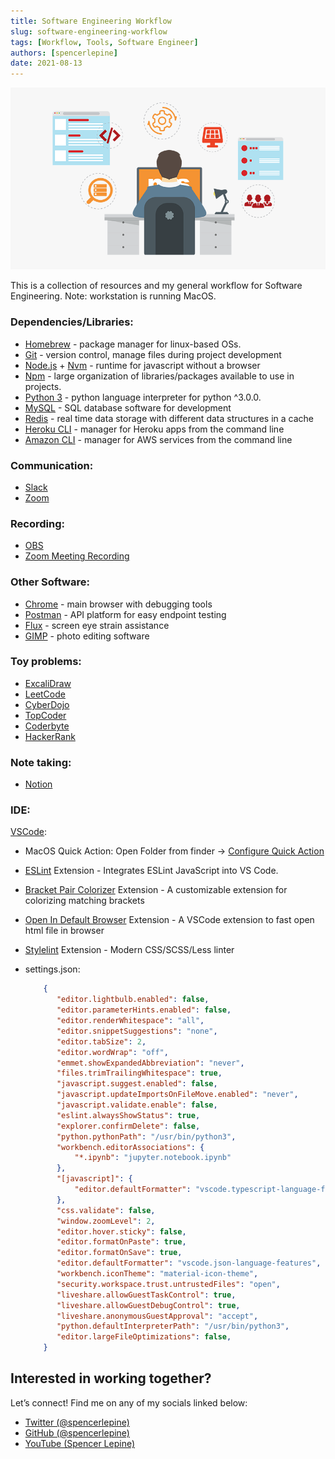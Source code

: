 ```yaml
---
title: Software Engineering Workflow
slug: software-engineering-workflow
tags: [Workflow, Tools, Software Engineer]
authors: [spencerlepine]
date: 2021-08-13
---
```


![Blog Post Thumbnail](./thumbnail.jpg)

This is a collection of resources and my general workflow for Software Engineering. Note: workstation is running MacOS.

### **Dependencies/Libraries:**

* [Homebrew](https://brew.sh/) - package manager for linux-based OSs.
* [Git](https://git-scm.com/downloads) - version control, manage files during project development
* [Node.js](https://nodejs.org/en/download/) + [Nvm](https://github.com/nvm-sh/nvm) - runtime for javascript without a browser
* [Npm](https://docs.npmjs.com/downloading-and-installing-node-js-and-npm) - large organization of libraries/packages available to use in projects.
* [Python 3](https://www.python.org/downloads/) - python language interpreter for python ^3.0.0.
* [MySQL](https://www.mysql.com/products/workbench/) - SQL database software for development
* [Redis](https://redis.io/) - real time data storage with different  data structures in a cache
* [Heroku CLI](https://devcenter.heroku.com/articles/heroku-cli) - manager for Heroku apps from the command line
* [Amazon CLI](https://aws.amazon.com/cli/) - manager for AWS services from the command line


### **Communication:**

* [Slack](https://slack.com/)
* [Zoom](https://zoom.us/)


### **Recording:**

* [OBS](https://obsproject.com/)
* [Zoom Meeting Recording](https://zoom.us/)


### **Other Software:**

* [Chrome](https://www.google.com/chrome/) - main browser with debugging tools
* [Postman](https://www.postman.com/) - API platform for easy endpoint testing
* [Flux](https://justgetflux.com/) - screen eye strain assistance
* [GIMP](https://www.gimp.org/) - photo editing software


### **Toy problems:**

* [ExcaliDraw](https://excalidraw.com/)
* [LeetCode](https://leetcode.com/)
* [CyberDojo](https://cyber-dojo.org/creator/home)
* [TopCoder](https://www.topcoder.com/)
* [Coderbyte](https://coderbyte.com/)
* [HackerRank](https://www.hackerrank.com/)


### **Note taking:**

* [Notion](https://www.notion.so/)


### **IDE:**

[VSCode](https://code.visualstudio.com/download):
* MacOS Quick Action: Open Folder from finder -> [Configure Quick Action](https://stackoverflow.com/questions/64040393/open-a-folder-in-vscode-through-finder-in-macos)
* [ESLint](https://marketplace.visualstudio.com/items?itemName=dbaeumer.vscode-eslint) Extension - Integrates ESLint JavaScript into VS Code.
* [Bracket Pair Colorizer](https://marketplace.visualstudio.com/items?itemName=CoenraadS.bracket-pair-colorizer) Extension - A customizable extension for colorizing matching brackets
* [Open In Default Browser](https://marketplace.visualstudio.com/items?itemName=peakchen90.open-html-in-browser) Extension -  A VSCode extension to fast open html file in browser
*  [Stylelint](https://marketplace.visualstudio.com/items?itemName=stylelint.vscode-stylelint) Extension - Modern CSS/SCSS/Less linter
* settings.json:

    ```json
        {
           "editor.lightbulb.enabled": false,
           "editor.parameterHints.enabled": false,
           "editor.renderWhitespace": "all",
           "editor.snippetSuggestions": "none",
           "editor.tabSize": 2,
           "editor.wordWrap": "off",
           "emmet.showExpandedAbbreviation": "never",
           "files.trimTrailingWhitespace": true,
           "javascript.suggest.enabled": false,
           "javascript.updateImportsOnFileMove.enabled": "never",
           "javascript.validate.enable": false,
           "eslint.alwaysShowStatus": true,
           "explorer.confirmDelete": false,
           "python.pythonPath": "/usr/bin/python3",
           "workbench.editorAssociations": {
               "*.ipynb": "jupyter.notebook.ipynb"
           },
           "[javascript]": {
               "editor.defaultFormatter": "vscode.typescript-language-features"
           },
           "css.validate": false,
           "window.zoomLevel": 2,
           "editor.hover.sticky": false,
           "editor.formatOnPaste": true,
           "editor.formatOnSave": true,
           "editor.defaultFormatter": "vscode.json-language-features",
           "workbench.iconTheme": "material-icon-theme",
           "security.workspace.trust.untrustedFiles": "open",
           "liveshare.allowGuestTaskControl": true,
           "liveshare.allowGuestDebugControl": true,
           "liveshare.anonymousGuestApproval": "accept",
           "python.defaultInterpreterPath": "/usr/bin/python3",
           "editor.largeFileOptimizations": false,
        }
    ```

## **Interested in working together?**

Let’s connect! Find me on any of my socials linked below:

* [Twitter (@spencerlepine)](https://twitter.com/SpencerLepine)
* [GitHub (@spencerlepine)](https://github.com/spencerlepine)
* [YouTube (Spencer Lepine)](https://www.youtube.com/channel/UCBL6vAHJZqUlyJp-rcFU55Q)
